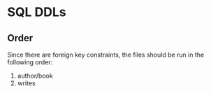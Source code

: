 # SQL DDLs
## Order
Since there are foreign key constraints, the files should be run in the following order:
1. author/book
2. writes